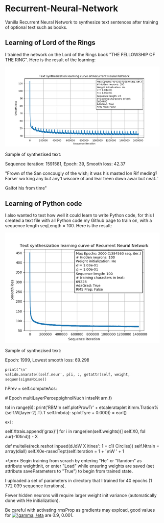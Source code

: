 # Recurrent-Neural-Network
Vanilla Recurrent Neural Network to synthesize text sentences after training of optional text such as books.


## Learning of Lord of the Rings
I trained the network on the Lord of the Rings book "THE FELLOWSHIP OF THE RING". Here is the result of the learning:

![](https://github.com/johndah/Recurrent-Neural-Network/blob/master/Learning%20Curve.png)

Sample of synthezised text:

Sequence iteration: 1591581, Epoch: 39, Smooth loss: 42.37

"Frown
of the San concougly of the wish; it was his masted lon Rif meding? Farser wo king any but any'I wiscore of and lear treen
down awar but neat..'

Galfot his from time"

## Learning of Python code
I also wanted to test how well it could learn to write Python code, for this I created a text file with all Python code my Github page to train on, with a sequence length seqLength = 100. Here is the result:

![](https://github.com/johndah/Recurrent-Neural-Network/blob/master/Learning%20Curve%20Python.png)

Sample of synthezised text:

Epoch: 1999, Lowest smooth loss: 69.298

    print('\n'	
	validm.anarate((self.neur', p[i, :, getattr(self, weight, sequen(sigmaNoise))

hPrev = self.computeAcs:	

 \# Epoch multiLayerPerceppighnolNuch intseNt arn.f) 
 
tol in range(6):
	print('RBMIn self.plotProwTr' + etcalerataplet itimm.Tration%(self.W[layer-2].T).T
self.lmbda):
    splotTyre + 0.000)) = earl()

    ex):
self.Xtrais.append('grax}']
for i in range(len(self.weights))]
self.X0, fol aur(-10tind)) - X

def multeile(reck.reshot inpued(dJdW     X itines': 1 = c1) Circliss))
        self.Ntrain = array(diall)
        self.X0e-rasedTept(self.iteration = 1 + '\nW ' + 1

<\pre>
Begin training from scrach by entering "He" or "Random" as attribute weightInit, or enter "Load" while ensuring weights are saved (set attribute saveParameters to "True") to begin from trained state.

I uploaded a set of parameters in directory that I trained for 40 epochs (1 772 039 sequence iterations).

Fewer hidden neurons will require larger weight init variance (automatically done with He initialization).

Be careful with activating rmsProp as gradients may expload, good values for <a href="https://www.codecogs.com/eqnedit.php?latex=\gamma,&space;\eta" target="_blank"><img src="https://latex.codecogs.com/gif.latex?\gamma,&space;\eta" title="\gamma, \eta" /></a>
 are 0.9, 0.001.
